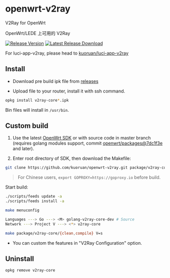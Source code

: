 # openwrt-v2ray

V2Ray for OpenWrt

OpenWrt/LEDE 上可用的 V2Ray

[![Release Version](https://img.shields.io/github/release/kuoruan/openwrt-v2ray.svg)](https://github.com/kuoruan/openwrt-v2ray/releases/latest) [![Latest Release Download](https://img.shields.io/github/downloads/kuoruan/openwrt-v2ray/total.svg)](https://github.com/kuoruan/openwrt-v2ray/releases/latest)

For luci-app-v2ray, please head to [kuoruan/luci-app-v2ray](https://github.com/kuoruan/luci-app-v2ray)

## Install

- Download pre build ipk file from [releases](https://github.com/kuoruan/openwrt-v2ray/releases)

- Upload file to your router, install it with ssh command.

```sh
opkg install v2ray-core*.ipk
```

Bin files will install in ```/usr/bin```.

## Custom build

1. Use the latest [OpenWrt SDK](https://downloads.openwrt.org/snapshots/) or with source code in master branch (requires golang modules support, commit [openwrt/packages@7dc1f3e](https://github.com/openwrt/packages/commit/7dc1f3e0293588ebc544e8eee104043dd0dacaf5) and later).

2. Enter root directory of SDK, then download the Makefile:

```sh
git clone https://github.com/kuoruan/openwrt-v2ray.git package/v2ray-core
```

> For Chinese users, ```export GOPROXY=https://goproxy.io``` before build.

Start build:

```sh
./scripts/feeds update -a
./scripts/feeds install -a

make menuconfig

Languages ---> Go ---> <M> golang-v2ray-core-dev # Source
Network ---> Project V ---> <*> v2ray-core

make package/v2ray-core/{clean,compile} V=s
```

- You can custom the features in "V2Ray Configuration" option.

## Uninstall

```sh
opkg remove v2ray-core
```
